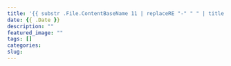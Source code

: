 ```yaml
---
title: '{{ substr .File.ContentBaseName 11 | replaceRE "-" " " | title }}'
date: {{ .Date }}
description: ""
featured_image: ""
tags: []
categories:
slug:
---
```



<!--more-->
